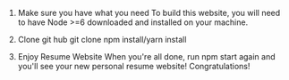 1. Make sure you have what you need
To build this website, you will need to have Node >=6 downloaded and installed on your machine. 


2. Clone git hub
    git clone 
    npm install/yarn install


3. Enjoy  Resume Website
When you're all done, run npm start again and you'll see your new personal resume website! Congratulations!
